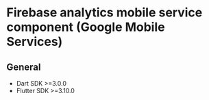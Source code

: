 # Firebase analytics mobile service component (Google Mobile Services)

## General

- Dart SDK >=3.0.0
- Flutter SDK >=3.10.0
